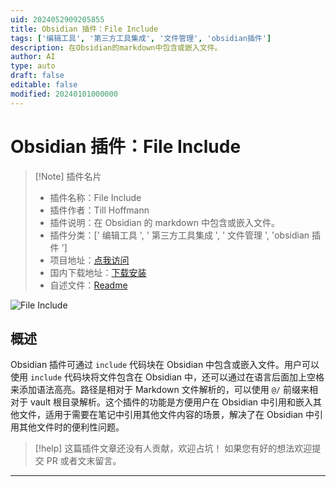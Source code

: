```yaml
---
uid: 2024052909205855
title: Obsidian 插件：File Include
tags: ['编辑工具', '第三方工具集成', '文件管理', 'obsidian插件']
description: 在Obsidian的markdown中包含或嵌入文件。
author: AI
type: auto
draft: false
editable: false
modified: 20240101000000
---
```


# Obsidian 插件：File Include

> [!Note] 插件名片
> - 插件名称：File Include
> - 插件作者：Till Hoffmann
> - 插件说明：在 Obsidian 的 markdown 中包含或嵌入文件。
> - 插件分类：[' 编辑工具 ', ' 第三方工具集成 ', ' 文件管理 ', 'obsidian 插件 ']
> - 项目地址：[点我访问](https://github.com/tillahoffmann/obsidian-file-include)
> - 国内下载地址：[下载安装](https://pkmer.cn/products/plugin/pluginMarket/?file-include)
> - 自述文件：[Readme](https://ghproxy.net/https://raw.githubusercontent.com/tillahoffmann/obsidian-file-include/main/README.md)

![File Include](https://cdn.pkmer.cn/covers/file-include.png!pkmer)

## 概述

Obsidian 插件可通过 `include` 代码块在 Obsidian 中包含或嵌入文件。用户可以使用 `include` 代码块将文件包含在 Obsidian 中，还可以通过在语言后面加上空格来添加语法高亮。路径是相对于 Markdown 文件解析的，可以使用 `@/` 前缀来相对于 vault 根目录解析。这个插件的功能是方便用户在 Obsidian 中引用和嵌入其他文件，适用于需要在笔记中引用其他文件内容的场景，解决了在 Obsidian 中引用其他文件时的便利性问题。

> [!help]
> 这篇插件文章还没有人贡献，欢迎占坑！
> 如果您有好的想法欢迎提交 PR 或者文末留言。

---



